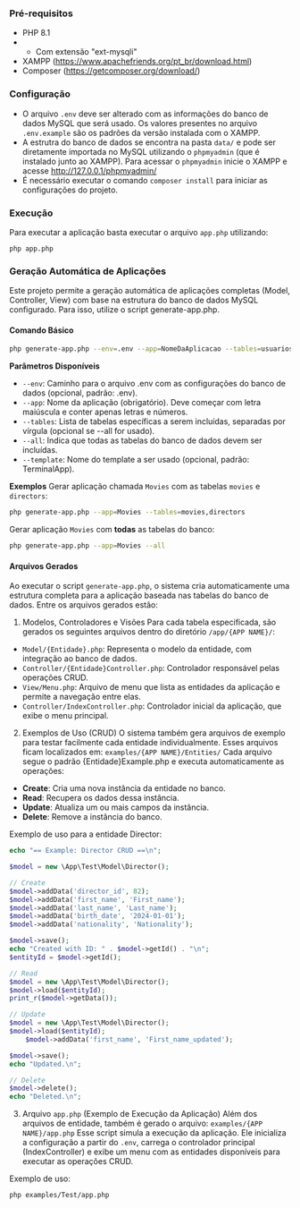 ### Pré-requisitos

- PHP 8.1
- - Com extensão "ext-mysqli"
- XAMPP (https://www.apachefriends.org/pt_br/download.html)
- Composer (https://getcomposer.org/download/)

### Configuração

- O arquivo `.env` deve ser alterado com as informações do banco de dados MySQL que será usado. Os valores presentes no arquivo `.env.example` são os padrões da versão instalada com o XAMPP. 
- A estrutra do banco de dados se encontra na pasta `data/` e pode ser diretamente importada no MySQL utilizando o `phpmyadmin` (que é instalado junto ao XAMPP). Para acessar o `phpmyadmin` inicie o XAMPP e acesse http://127.0.0.1/phpmyadmin/
- É necessário executar o comando `composer install` para iniciar as configurações do projeto.

### Execução

Para executar a aplicação basta executar o arquivo `app.php` utilizando:
```
php app.php
```

### Geração Automática de Aplicações
Este projeto permite a geração automática de aplicações completas (Model, Controller, View) com base na estrutura do banco de dados MySQL configurado. Para isso, utilize o script generate-app.php.

#### Comando Básico
```bash
php generate-app.php --env=.env --app=NomeDaAplicacao --tables=usuarios,perfis
```
**Parâmetros Disponíveis**
- `--env`: Caminho para o arquivo .env com as configurações do banco de dados (opcional, padrão: .env).
- `--app`: Nome da aplicação (obrigatório). Deve começar com letra maiúscula e conter apenas letras e números.
- `--tables`: Lista de tabelas específicas a serem incluídas, separadas por vírgula (opcional se --all for usado).
- `--all`: Indica que todas as tabelas do banco de dados devem ser incluídas.
- `--template`: Nome do template a ser usado (opcional, padrão: TerminalApp).

**Exemplos**
Gerar aplicação chamada `Movies` com as tabelas `movies` e `directors`:
```bash
php generate-app.php --app=Movies --tables=movies,directors
```
Gerar aplicação `Movies` com **todas** as tabelas do banco:

```bash
php generate-app.php --app=Movies --all
```

#### Arquivos Gerados
Ao executar o script `generate-app.php`, o sistema cria automaticamente uma estrutura completa para a aplicação baseada nas tabelas do banco de dados. Entre os arquivos gerados estão:

1. Modelos, Controladores e Visões
Para cada tabela especificada, são gerados os seguintes arquivos dentro do diretório `/app/{APP NAME}/`:

- `Model/{Entidade}.php`: Representa o modelo da entidade, com integração ao banco de dados.
- `Controller/{Entidade}Controller.php`: Controlador responsável pelas operações CRUD.
- `View/Menu.php`: Arquivo de menu que lista as entidades da aplicação e permite a navegação entre elas.
- `Controller/IndexController.php`: Controlador inicial da aplicação, que exibe o menu principal.

2. Exemplos de Uso (CRUD)
O sistema também gera arquivos de exemplo para testar facilmente cada entidade individualmente. Esses arquivos ficam localizados em: `examples/{APP NAME}/Entities/`
Cada arquivo segue o padrão {Entidade}Example.php e executa automaticamente as operações:

- **Create**: Cria uma nova instância da entidade no banco.
- **Read**: Recupera os dados dessa instância.
- **Update**: Atualiza um ou mais campos da instância.
- **Delete**: Remove a instância do banco.

Exemplo de uso para a entidade Director:

```php
echo "== Example: Director CRUD ==\n";

$model = new \App\Test\Model\Director();

// Create
$model->addData('director_id', 82);
$model->addData('first_name', 'First_name');
$model->addData('last_name', 'Last_name');
$model->addData('birth_date', '2024-01-01');
$model->addData('nationality', 'Nationality');

$model->save();
echo "Created with ID: " . $model->getId() . "\n";
$entityId = $model->getId();

// Read
$model = new \App\Test\Model\Director();
$model->load($entityId);
print_r($model->getData());

// Update
$model = new \App\Test\Model\Director();
$model->load($entityId);
    $model->addData('first_name', 'First_name_updated');

$model->save();
echo "Updated.\n";

// Delete
$model->delete();
echo "Deleted.\n";
```

3. Arquivo `app.php` (Exemplo de Execução da Aplicação)
Além dos arquivos de entidade, também é gerado o arquivo: `examples/{APP NAME}/app.php`
Esse script simula a execução da aplicação. Ele inicializa a configuração a partir do `.env`, carrega o controlador principal (IndexController) e exibe um menu com as entidades disponíveis para executar as operações CRUD.

Exemplo de uso:
```bash
php examples/Test/app.php
```